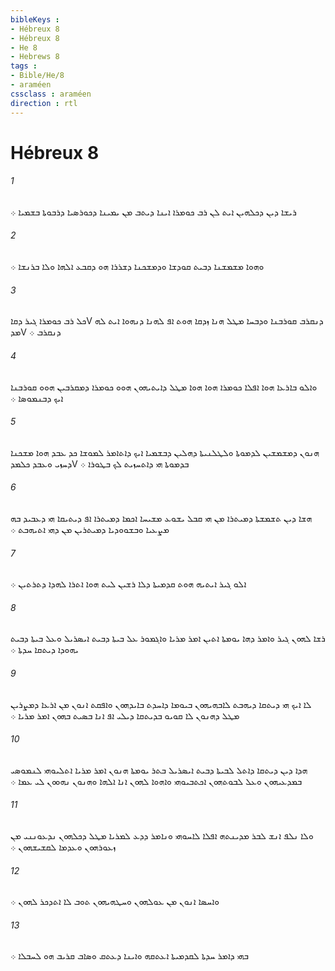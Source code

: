 ```yaml
---
bibleKeys : 
- Hébreux 8
- Hébreux 8
- He 8
- Hebrews 8
tags : 
- Bible/He/8
- araméen
cssclass : araméen
direction : rtl
---
```


# Hébreux 8

###### 1
ܪܝܫܐ ܕܝܢ ܕܟܠܗܝܢ ܐܝܬ ܠܢ ܪܒ ܟܘܡܪܐ ܐܝܢܐ ܕܝܬܒ ܡܢ ܝܡܝܢܐ ܕܟܘܪܤܝܐ ܕܪܒܘܬܐ ܒܫܡܝܐ ܀
###### 2
ܘܗܘܐ ܡܫܡܫܢܐ ܕܒܝܬ ܩܘܕܫܐ ܘܕܡܫܟܢܐ ܕܫܪܪܐ ܗܘ ܕܩܒܥ ܐܠܗܐ ܘܠܐ ܒܪܢܫܐ ܀
###### 3
ܟܠ ܪܒ ܟܘܡܪܐ ܓܝܪ ܕܩܐV ܕܢܩܪܒ ܩܘܪܒܢܐ ܘܕܒܚܐ ܡܛܠ ܗܢܐ ܙܕܩܐ ܗܘܬ ܐܦ ܠܗܢܐ ܕܢܗܘܐ ܐܝܬ ܠܗ ܡܕV ܕܢܩܪܒ ܀
###### 4
ܘܐܠܘ ܒܐܪܥܐ ܗܘܐ ܐܦܠܐ ܟܘܡܪܐ ܗܘܐ ܗܘܐ ܡܛܠ ܕܐܝܬܝܗܘܢ ܗܘܘ ܟܘܡܪܐ ܕܡܩܪܒܝܢ ܗܘܘ ܩܘܪܒܢܐ ܐܝܟ ܕܒܢܡܘܤܐ ܀
###### 5
ܗܢܘܢ ܕܡܫܡܫܝܢ ܠܕܡܘܬܐ ܘܠܛܠܢܝܬܐ ܕܗܠܝܢ ܕܒܫܡܝܐ ܐܝܟ ܕܐܬܐܡܪ ܠܡܘܫܐ ܟܕ ܥܒܕ ܗܘܐ ܡܫܟܢܐ ܕܚܙܝ ܘܥܒܕ ܟܠܡܕV ܒܕܡܘܬܐ ܗܝ ܕܐܬܚܙܝܬ ܠܟ ܒܛܘܪܐ ܀
###### 6
ܗܫܐ ܕܝܢ ܬܫܡܫܬܐ ܕܡܝܬܪܐ ܡܢ ܗܝ ܩܒܠ ܝܫܘܥ ܡܫܝܚܐ ܐܟܡܐ ܕܡܝܬܪܐ ܐܦ ܕܝܬܝܩܐ ܗܝ ܕܥܒܝܕ ܒܗ ܡܨܥܝܐ ܘܒܫܘܘܕܝܐ ܕܡܝܬܪܝܢ ܡܢ ܕܗܝ ܐܬܝܗܒܬ ܀
###### 7
ܐܠܘ ܓܝܪ ܐܝܬܝܗ ܗܘܬ ܩܕܡܝܬܐ ܕܠܐ ܪܫܝܢ ܠܝܬ ܗܘܐ ܐܬܪܐ ܠܗܕܐ ܕܬܪܬܝܢ ܀
###### 8
ܪܫܐ ܠܗܘܢ ܓܝܪ ܘܐܡܪ ܕܗܐ ܝܘܡܬܐ ܐܬܝܢ ܐܡܪ ܡܪܝܐ ܘܐܓܡܘܪ ܥܠ ܒܝܬܐ ܕܒܝܬ ܐܝܤܪܝܠ ܘܥܠ ܒܝܬܐ ܕܒܝܬ ܝܗܘܕܐ ܕܝܬܩܐ ܚܕܬܐ ܀
###### 9
ܠܐ ܐܝܟ ܗܝ ܕܝܬܩܐ ܕܝܗܒܬ ܠܐܒܗܝܗܘܢ ܒܝܘܡܐ ܕܐܚܕܬ ܒܐܝܕܗܘܢ ܘܐܦܩܬ ܐܢܘܢ ܡܢ ܐܪܥܐ ܕܡܨܪܝܢ ܡܛܠ ܕܗܢܘܢ ܠܐ ܩܘܝܘ ܒܕܝܬܩܐ ܕܝܠܝ ܐܦ ܐܢܐ ܒܤܝܬ ܒܗܘܢ ܐܡܪ ܡܪܝܐ ܀
###### 10
ܗܕܐ ܕܝܢ ܕܝܬܩܐ ܕܐܬܠ ܠܒܝܬܐ ܕܒܝܬ ܐܝܤܪܝܠ ܒܬܪ ܝܘܡܬܐ ܗܢܘܢ ܐܡܪ ܡܪܝܐ ܐܬܠܝܘܗܝ ܠܢܡܘܤܝ ܒܡܕܥܝܗܘܢ ܘܥܠ ܠܒܘܬܗܘܢ ܐܟܬܒܝܘܗܝ ܘܐܗܘܐ ܠܗܘܢ ܐܢܐ ܐܠܗܐ ܘܗܢܘܢ ܢܗܘܘܢ ܠܝ ܥܡܐ ܀
###### 11
ܘܠܐ ܢܠܦ ܐܢܫ ܠܒܪ ܡܕܝܢܬܗ ܐܦܠܐ ܠܐܚܘܗܝ ܘܢܐܡܪ ܕܕܥ ܠܡܪܝܐ ܡܛܠ ܕܟܠܗܘܢ ܢܕܥܘܢܢܝ ܡܢ ܙܥܘܪܗܘܢ ܘܥܕܡܐ ܠܩܫܝܫܗܘܢ ܀
###### 12
ܘܐܚܤܐ ܐܢܘܢ ܡܢ ܥܘܠܗܘܢ ܘܚܛܗܝܗܘܢ ܬܘܒ ܠܐ ܐܬܕܟܪ ܠܗܘܢ ܀
###### 13
ܒܗܝ ܕܐܡܪ ܚܕܬܐ ܠܩܕܡܝܬܐ ܐܥܬܩܗ ܘܐܝܢܐ ܕܥܬܩ ܘܤܐܒ ܩܪܝܒ ܗܘ ܠܚܒܠܐ ܀

